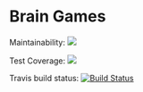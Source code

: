 # Brain Games
Maintainability: <a href="https://codeclimate.com/github/di122/backend-project-lvl1/maintainability"><img src="https://api.codeclimate.com/v1/badges/ef45997eef799ee64e85/maintainability" /></a>

Test Coverage: <a href="https://codeclimate.com/github/di122/backend-project-lvl1/test_coverage"><img src="https://api.codeclimate.com/v1/badges/ef45997eef799ee64e85/test_coverage" /></a>

Travis build status: [![Build Status](https://travis-ci.org/di122/backend-project-lvl1.svg?branch=master)](https://travis-ci.org/di122/backend-project-lvl1)
